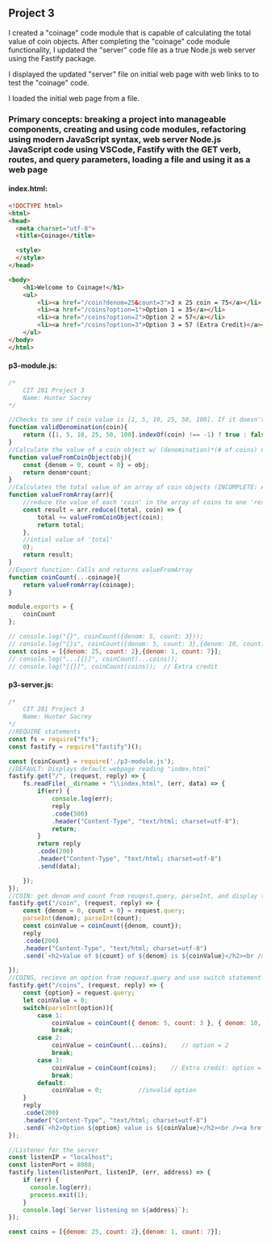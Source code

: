 ## Project 3

I created a "coinage" code module that is capable of calculating the total value of coin objects. After completing the "coinage" code module functionality, I updated the "server" code file as a true Node.js web server using the Fastify package. 

I displayed the updated "server" file on initial web page with web links to to test the "coinage" code. 

I loaded the initial web page from a file.

### Primary concepts: breaking a project into manageable components, creating and using code modules, refactoring using modern JavaScript syntax, web server Node.js JavaScript code using VSCode, Fastify with the GET verb, routes, and query parameters, loading a file and using it as a web page

#### index.html:
```html
<!DOCTYPE html>
<html>
<head>
  <meta charset="utf-8">
  <title>Coinage</title>

  <style>
  </style>
</head>

<body>
    <h1>Welcome to Coinage!</h1>
    <ul>
        <li><a href="/coin?denom=25&count=3">3 x 25 coin = 75</a></li>
        <li><a href="/coins?option=1">Option 1 = 35</a></li>
        <li><a href="/coins?option=2">Option 2 = 57</a></li>
        <li><a href="/coins?option=3">Option 3 = 57 (Extra Credit)</a></li>
    </ul>
</body>
</html>
```
#### p3-module.js:
```javascript
/*
    CIT 281 Project 3
    Name: Hunter Sacrey
*/

//Checks to see if coin value is [1, 5, 10, 25, 50, 100]. If it doesn't match any of those then it's invalid.
function validDenomination(coin){
    return ([1, 5, 10, 25, 50, 100].indexOf(coin) !== -1) ? true : false;
}
//Calculate the value of a coin object w/ (denomination)*(# of coins) COMPLETE
function valueFromCoinObject(obj){
    const {denom = 0, count = 0} = obj;
    return denom*count;
}
//Calculates the total value of an array of coin objects (INCOMPLETE: Also includes arrays of arrays)
function valueFromArray(arr){
    //reduce the value of each 'coin' in the array of coins to one 'result'
    const result = arr.reduce((total, coin) => { 
        total += valueFromCoinObject(coin);
        return total;
    },
    //intial value of 'total'
    0);
    return result;
}
//Export function: Calls and returns valueFromArray
function coinCount(...coinage){
    return valueFromArray(coinage);
}

module.exports = {
    coinCount
};

// console.log("{}", coinCount({denom: 5, count: 3}));
// console.log("{}s", coinCount({denom: 5, count: 3},{denom: 10, count: 2}));
const coins = [{denom: 25, count: 2},{denom: 1, count: 7}];
// console.log("...[{}]", coinCount(...coins));
// console.log("[{}]", coinCount(coins));  // Extra credit
```
#### p3-server.js:
```javascript
/*
    CIT 281 Project 3
    Name: Hunter Sacrey
*/
//REQUIRE statements
const fs = require("fs");
const fastify = require("fastify")();

const {coinCount} = require('./p3-module.js');
//DEFAULT: Displays default webpage reading "index.html"
fastify.get("/", (request, reply) => {
    fs.readFile(__dirname + "\\index.html", (err, data) => {
        if(err) {
            console.log(err);
            reply
            .code(500)
            .header("Content-Type", "text/html; charset=utf-8");
            return;
        }
        return reply
        .code(200)
        .header("Content-Type", "text/html; charset=utf-8")
        .send(data);

    });
});
//COIN: get denom and count from reuqest.query, parseInt, and display their output from coinCount()
fastify.get("/coin", (request, reply) => {
    const {denom = 0, count = 0} = request.query;
    parseInt(denom); parseInt(count);
    const coinValue = coinCount({denom, count});
    reply
    .code(200)
    .header("Content-Type", "text/html; charset=utf-8")
    .send(`<h2>Value of ${count} of ${denom} is ${coinValue}</h2><br /><a href="/">Home</a>`);

});
//COINS, recieve an option from request.query and use switch statement to interpret it
fastify.get("/coins", (request, reply) => {
    const {option} = request.query;
    let coinValue = 0;
    switch(parseInt(option)){
        case 1:
            coinValue = coinCount({ denom: 5, count: 3 }, { denom: 10, count: 2 }); // option = 1
            break;
        case 2:
            coinValue = coinCount(...coins);    // option = 2
            break;
        case 3:
            coinValue = coinCount(coins);    // Extra credit: option = 3
            break;
        default:
            coinValue = 0;          //invalid option
    }
    reply
    .code(200)
    .header("Content-Type", "text/html; charset=utf-8")
    .send(`<h2>Option ${option} value is ${coinValue}</h2><br /><a href="/">Home</a>`);
});

//Listener for the server
const listenIP = "localhost";
const listenPort = 8080;
fastify.listen(listenPort, listenIP, (err, address) => {
    if (err) {
      console.log(err);
      process.exit(1);
    }
    console.log(`Server listening on ${address}`);
});

const coins = [{denom: 25, count: 2},{denom: 1, count: 7}];
```
